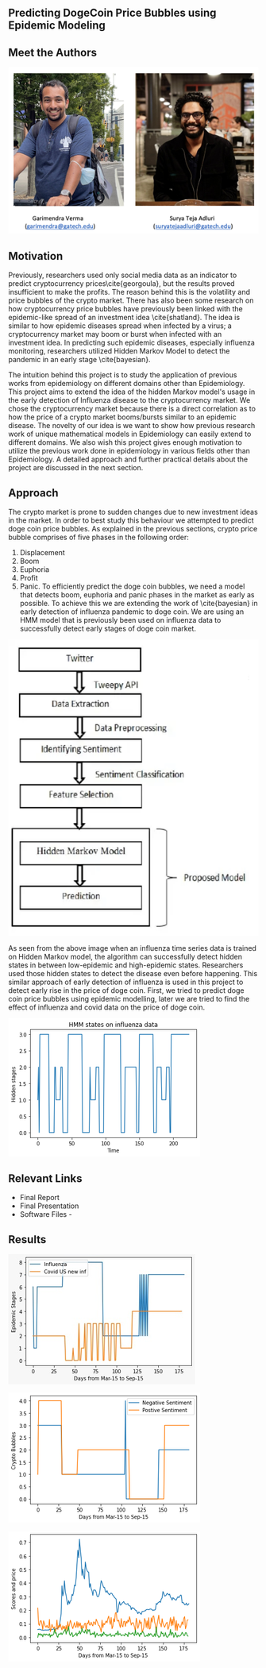 ## Predicting DogeCoin Price Bubbles using Epidemic Modeling

## Meet the Authors

![Authors](images/Gary-and-Surya.jpeg)


## Motivation 

Previously, researchers used only social media data as an indicator to predict cryptocurrency prices\cite{georgoula}, but the results proved insufficient to make the profits. The reason behind this is the volatility and price bubbles of the crypto market. There has also been some research on how cryptocurrency price bubbles have previously been linked with the epidemic-like spread of an investment idea \cite{shatland}. The idea is similar to how epidemic diseases spread when infected by a virus; a cryptocurrency market may boom or burst when infected with an investment idea. In predicting such epidemic diseases, especially influenza monitoring, researchers utilized Hidden Markov Model to detect the pandemic in an early stage \cite{bayesian}. 


The intuition behind this project is to study the application of previous works from epidemiology on different domains other than Epidemiology. This project aims to extend the idea of the hidden Markov model's usage in the early detection of Influenza disease to the cryptocurrency market. We chose the cryptocurrency market because there is a direct correlation as to how the price of a crypto market booms/bursts similar to an epidemic disease. The novelty of our idea is we want to show how previous research work of unique mathematical models in Epidemiology can easily extend to different domains. We also wish this project gives enough motivation to utilize the previous work done in epidemiology in various fields other than Epidemiology. A detailed approach and further practical details about the project are discussed in the next section. 

## Approach 


The crypto market is prone to sudden changes due to new investment ideas in the market. In order to best study this behaviour we attempted to predict doge coin price bubbles. As explained in the previous sections, crypto price bubble comprises of five phases in the following order: 
1. Displacement 
2. Boom 
3. Euphoria 
4. Profit 
5. Panic. 
To efficiently predict the doge coin bubbles, we need a model that detects boom, euphoria and panic phases in the market as early as possible. To achieve this we are extending the work of \cite{bayesian} in early detection of influenza pandemic to doge coin. We are using an HMM model that is previously been used on influenza data to successfully detect early stages of doge coin market.

![Flowchart](images/tweepy.png)


As seen from the above image when an influenza time series data is trained on Hidden Markov model, the algorithm can successfully detect hidden states in between low-epidemic and high-epidemic states. Researchers used those hidden states to detect the disease even before happening. This similar approach of early detection of influenza is used in this project to detect early rise in the price of doge coin.
First, we tried to predict doge coin price bubbles using epidemic modelling, later we are tried to find the effect of influenza and covid data on the price of doge coin. 

![Flowchart](images/Unknown-4.png)


## Relevant Links 
- Final Report 
- Final Presentation
- Software Files -



## Results

![Flowchart](images/HMM.jpeg)

![Flowchart](images/Unknown-7.png)

![Flowchart](images/DogeVsTwitter.png)



